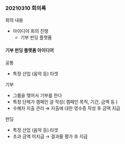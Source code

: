 ### 20210310 회의록
회의 내용
- 아이디어 회의 진행
    - 기부 펀딩 플랫폼
#### 기부 펀딩 플랫폼 아이디어
공통
- 특정 산업 (음악 등) 타겟

기부
- 그룹을 맺어서 기부를 한다
- 특정 단체가 캠페인 글 작성( 캠페인 목적, 기간, 금액 등 )
- 수혜자 지출 관리  ⇒ 지출에 대한 영수증 작성 후 금액 지급

펀딩
- 특정 산업 (음악 등) 타겟
- 초과 금액 미지급 → 결과물 평가 후 지급